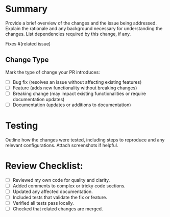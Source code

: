 # Summary

Provide a brief overview of the changes and the issue being addressed. 
Explain the rationale and any background necessary for understanding the changes. 
List dependencies required by this change, if any.

Fixes #(related issue)

## Change Type

Mark the type of change your PR introduces:

- [ ] Bug fix (resolves an issue without affecting existing features)
- [ ] Feature (adds new functionality without breaking changes)
- [ ] Breaking change (may impact existing functionalities or require documentation updates)
- [ ] Documentation (updates or additions to documentation)

# Testing

Outline how the changes were tested, including steps to reproduce and any relevant configurations. 
Attach screenshots if helpful.

# Review Checklist:

- [ ] Reviewed my own code for quality and clarity.
- [ ] Added comments to complex or tricky code sections.
- [ ] Updated any affected documentation.
- [ ] Included tests that validate the fix or feature.
- [ ] Verified all tests pass locally.
- [ ] Checked that related changes are merged.
